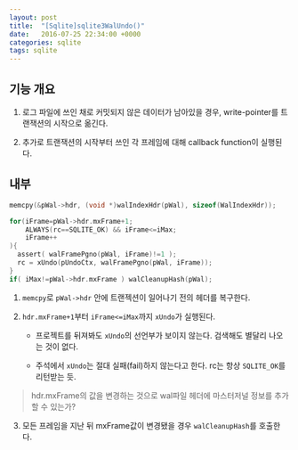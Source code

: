 ```yaml
---
layout: post
title:  "[Sqlite]sqlite3WalUndo()"
date:   2016-07-25 22:34:00 +0000
categories: sqlite
tags: sqlite
---
```


## 기능 개요

1. 로그 파일에 쓰인 채로 커밋되지 않은 데이터가 남아있을 경우, write-pointer를 트랜잭션의 시작으로 옮긴다.

2. 추가로 트랜잭션의 시작부터 쓰인 각 프레임에 대해 callback function이 실행된다.

## 내부

```c
memcpy(&pWal->hdr, (void *)walIndexHdr(pWal), sizeof(WalIndexHdr));

for(iFrame=pWal->hdr.mxFrame+1;
    ALWAYS(rc==SQLITE_OK) && iFrame<=iMax;
    iFrame++
){
  assert( walFramePgno(pWal, iFrame)!=1 );
  rc = xUndo(pUndoCtx, walFramePgno(pWal, iFrame));
}
if( iMax!=pWal->hdr.mxFrame ) walCleanupHash(pWal);

```

1. `memcpy`로 `pWal->hdr` 안에 트랜젝션이 일어나기 전의 헤더를 복구한다.

2. `hdr.mxFrame+1`부터 `iFrame<=iMax`까지 `xUndo`가 실행된다.
   - 프로젝트를 뒤져봐도 `xUndo`의 선언부가 보이지 않는다. 검색해도 별달리 나오는 것이 없다.

   - 주석에서 `xUndo`는 절대 실패(fail)하지 않는다고 한다. rc는 항상 `SQLITE_OK`를 리턴받는 듯.

> hdr.mxFrame의 값을 변경하는 것으로 wal파일 헤더에 마스터저널 정보를 추가할 수 있는가?



3. 모든 프레임을 지난 뒤 mxFrame값이 변경됐을 경우 `walCleanupHash`를 호출한다.
